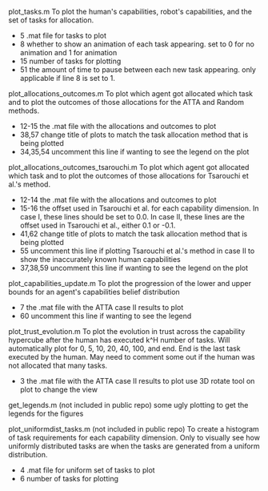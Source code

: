 plot_tasks.m
To plot the human's capabilities, robot's capabilities, and the set of tasks for allocation. 
* 5 .mat file for tasks to plot
* 8 whether to show an animation of each task appearing. set to 0 for no animation and 1 for animation
* 15 number of tasks for plotting
* 51 the amount of time to pause between each new task appearing. only applicable if line 8 is set to 1.


plot_allocations_outcomes.m
To plot which agent got allocated which task and to plot the outcomes of those allocations for the ATTA and Random methods.
* 12-15 the .mat file with the allocations and outcomes to plot
* 38,57 change title of plots to match the task allocation method that is being plotted
* 34,35,54 uncomment this line if wanting to see the legend on the plot


plot_allocations_outcomes_tsarouchi.m
To plot which agent got allocated which task and to plot the outcomes of those allocations for Tsarouchi et al.'s method.
* 12-14 the .mat file with the allocations and outcomes to plot
* 15-16 the offset used in Tsarouchi et al. for each capability dimension. In case I, these lines should be set to 0.0. In case II, these lines are the offset used in Tsarouchi et al., either 0.1 or -0.1.
* 41,62 change title of plots to match the task allocation method that is being plotted
* 55 uncomment this line if plotting Tsarouchi et al.'s method in case II to show the inaccurately known human capabilities
* 37,38,59 uncomment this line if wanting to see the legend on the plot


plot_capabilities_update.m
To plot the progression of the lower and upper bounds for an agent's capabilities belief distribution
* 7 the .mat file with the ATTA case II results to plot
* 60 uncomment this line if wanting to see the legend


plot_trust_evolution.m
To plot the evolution in trust across the capability hypercube after the human has executed k^H number of tasks. 
Will automatically plot for 0, 5, 10, 20, 40, 100, and end. End is the last task executed by the human. May need to comment some out if the human was not allocated that many tasks.
* 3 the .mat file with the ATTA case II results to plot
use 3D rotate tool on plot to change the view


get_legends.m (not included in public repo)
some ugly plotting to get the legends for the figures


plot_uniformdist_tasks.m (not included in public repo)
To create a histogram of task requirements for each capability dimension. Only to visually see how uniformly distributed tasks are when the tasks are generated from a uniform distribution.
* 4 .mat file for uniform set of tasks to plot
* 6 number of tasks for plotting
